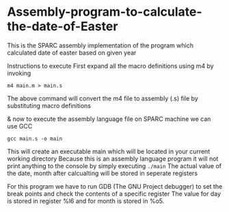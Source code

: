 # Assembly-program-to-calculate-the-date-of-Easter

This is the SPARC assembly implementation of the program which calculated date of easter based on given year

Instructions to execute 
First expand all the macro definitions using m4 by invoking 

```m4 main.m > main.s```

The above command will convert the m4 file to assembly (.s) file by substituting macro definitions 

& now to execute the assembly language file on SPARC machine we can use GCC

``` gcc main.s -o main ```

This will create an executable main which will be located in your current working directory
Because this is an assembly language program it will not print anything to the console by simply executing 
```./main```
The actual value of the date, month after calcualting will be stored in seperate registers

For this program we have to run GDB (The GNU Project debugger) to set the break points and check the contents of a specific register 
The value for day is stored in register %l6 and for month is stored in %o5.

